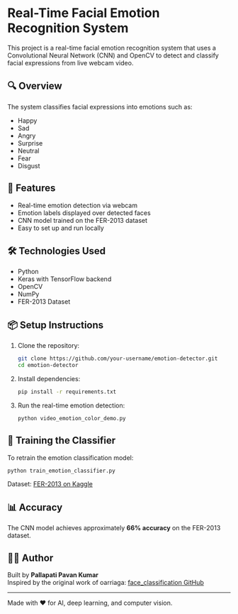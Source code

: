 # Real-Time Facial Emotion Recognition System

This project is a real-time facial emotion recognition system that uses a Convolutional Neural Network (CNN) and OpenCV to detect and classify facial expressions from live webcam video.

## 🔍 Overview
The system classifies facial expressions into emotions such as:
- Happy
- Sad
- Angry
- Surprise
- Neutral
- Fear
- Disgust

## 🚀 Features
- Real-time emotion detection via webcam
- Emotion labels displayed over detected faces
- CNN model trained on the FER-2013 dataset
- Easy to set up and run locally

## 🛠️ Technologies Used
- Python
- Keras with TensorFlow backend
- OpenCV
- NumPy
- FER-2013 Dataset

## 📦 Setup Instructions
1. Clone the repository:
   ```bash
   git clone https://github.com/your-username/emotion-detector.git
   cd emotion-detector
   ```

2. Install dependencies:
   ```bash
   pip install -r requirements.txt
   ```

3. Run the real-time emotion detection:
   ```bash
   python video_emotion_color_demo.py
   ```

## 🧠 Training the Classifier
To retrain the emotion classification model:
```bash
python train_emotion_classifier.py
```
Dataset: [FER-2013 on Kaggle](https://www.kaggle.com/c/challenges-in-representation-learning-facial-expression-recognition-challenge/data)

## 📊 Accuracy
The CNN model achieves approximately **66% accuracy** on the FER-2013 dataset.

## 👨‍💻 Author
Built by **Pallapati Pavan Kumar**  
Inspired by the original work of oarriaga: [face_classification GitHub](https://github.com/oarriaga/face_classification)

---

Made with ❤️ for AI, deep learning, and computer vision.
